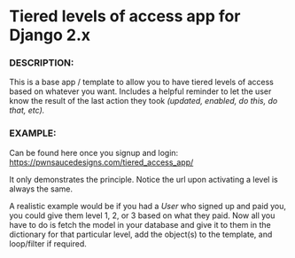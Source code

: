 # Tiered levels of access app for Django 2.x

### DESCRIPTION:

This is a base app / template to allow you to have tiered levels of access based
on whatever you want. Includes a helpful reminder to let the user know the result
of the last action they took *(updated, enabled, do this, do that, etc).*

### EXAMPLE:

Can be found here once you signup and login:  https://pwnsaucedesigns.com/tiered_access_app/

It only demonstrates the principle. Notice the url upon activating a level is always the same.

A realistic example would be if you had a *User* who signed up and paid you, you could give them level
1, 2, or 3 based on what they paid. Now all you have to do is fetch the model in your database and give
it to them in the dictionary for that particular level, add the object(s) to the template, and loop/filter if required.
